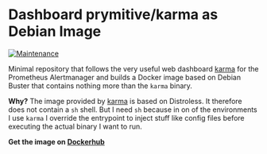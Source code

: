 # Dashboard prymitive/karma as Debian Image

[![Maintenance](https://img.shields.io/badge/maintained%3F-yes-green.svg)](https://github.com/trallnag/prymitive-karma-debian/graphs/commit-activity)

Minimal repository that follows the very useful web dashboard 
	[karma](https://github.com/prymitive/karma) for the Prometheus Alertmanager 
	and builds a Docker image based on Debian Buster that contains nothing 
	more than the `karma` binary.

**Why?** The image provided by [karma](https://hub.docker.com/r/lmierzwa/karma/) 
	is based on Distroless. It therefore does not contain a `sh` shell. But I 
	need `sh` because in on of the environments I use `karma` I override 
	the entrypoint to inject stuff like config files before executing the 
	actual binary I want to run.

**Get the image on 
[Dockerhub](https://hub.docker.com/r/trallnag/prymitive-karma-debian)**
